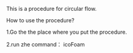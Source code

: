 


  This is a procedure for circular flow. 
  
   How to use the procedure?
   
   1.Go the the place where you put the procedure.
    
   2.run zhe command：
                     icoFoam
